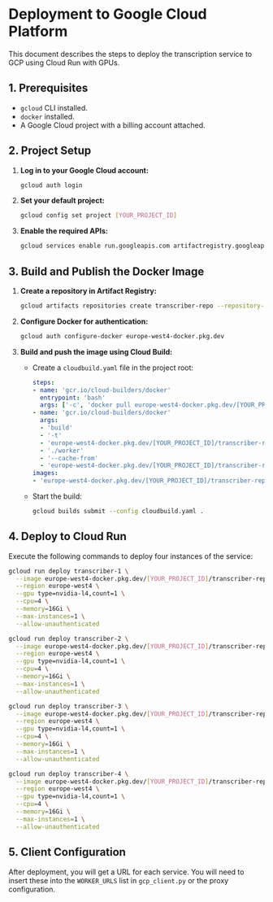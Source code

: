 # Deployment to Google Cloud Platform

This document describes the steps to deploy the transcription service to GCP using Cloud Run with GPUs.

## 1. Prerequisites

- `gcloud` CLI installed.
- `docker` installed.
- A Google Cloud project with a billing account attached.

## 2. Project Setup

1.  **Log in to your Google Cloud account:**
    ```bash
    gcloud auth login
    ```

2.  **Set your default project:**
    ```bash
    gcloud config set project [YOUR_PROJECT_ID]
    ```

3.  **Enable the required APIs:**
    ```bash
    gcloud services enable run.googleapis.com artifactregistry.googleapis.com cloudbuild.googleapis.com
    ```

## 3. Build and Publish the Docker Image

1.  **Create a repository in Artifact Registry:**
    ```bash
    gcloud artifacts repositories create transcriber-repo --repository-format=docker --location=europe-west4
    ```

2.  **Configure Docker for authentication:**
    ```bash
    gcloud auth configure-docker europe-west4-docker.pkg.dev
    ```

3.  **Build and push the image using Cloud Build:**
    *   Create a `cloudbuild.yaml` file in the project root:
        ```yaml
        steps:
        - name: 'gcr.io/cloud-builders/docker'
          entrypoint: 'bash'
          args: ['-c', 'docker pull europe-west4-docker.pkg.dev/[YOUR_PROJECT_ID]/transcriber-repo/transcriber:latest || exit 0']
        - name: 'gcr.io/cloud-builders/docker'
          args:
          - 'build'
          - '-t'
          - 'europe-west4-docker.pkg.dev/[YOUR_PROJECT_ID]/transcriber-repo/transcriber:latest'
          - './worker'
          - '--cache-from'
          - 'europe-west4-docker.pkg.dev/[YOUR_PROJECT_ID]/transcriber-repo/transcriber:latest'
        images:
        - 'europe-west4-docker.pkg.dev/[YOUR_PROJECT_ID]/transcriber-repo/transcriber:latest'
        ```
    *   Start the build:
        ```bash
        gcloud builds submit --config cloudbuild.yaml .
        ```

## 4. Deploy to Cloud Run

Execute the following commands to deploy four instances of the service:

```bash
gcloud run deploy transcriber-1 \
  --image europe-west4-docker.pkg.dev/[YOUR_PROJECT_ID]/transcriber-repo/transcriber:latest \
  --region europe-west4 \
  --gpu type=nvidia-l4,count=1 \
  --cpu=4 \
  --memory=16Gi \
  --max-instances=1 \
  --allow-unauthenticated

gcloud run deploy transcriber-2 \
  --image europe-west4-docker.pkg.dev/[YOUR_PROJECT_ID]/transcriber-repo/transcriber:latest \
  --region europe-west4 \
  --gpu type=nvidia-l4,count=1 \
  --cpu=4 \
  --memory=16Gi \
  --max-instances=1 \
  --allow-unauthenticated

gcloud run deploy transcriber-3 \
  --image europe-west4-docker.pkg.dev/[YOUR_PROJECT_ID]/transcriber-repo/transcriber:latest \
  --region europe-west4 \
  --gpu type=nvidia-l4,count=1 \
  --cpu=4 \
  --memory=16Gi \
  --max-instances=1 \
  --allow-unauthenticated

gcloud run deploy transcriber-4 \
  --image europe-west4-docker.pkg.dev/[YOUR_PROJECT_ID]/transcriber-repo/transcriber:latest \
  --region europe-west4 \
  --gpu type=nvidia-l4,count=1 \
  --cpu=4 \
  --memory=16Gi \
  --max-instances=1 \
  --allow-unauthenticated
```

## 5. Client Configuration

After deployment, you will get a URL for each service. You will need to insert these into the `WORKER_URLS` list in `gcp_client.py` or the proxy configuration.
